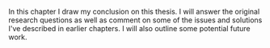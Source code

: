 In this chapter I draw my conclusion on this thesis. I will answer the original
research questions as well as comment on some of the issues and solutions I've
described in earlier chapters. I will also outline some potential future work.
